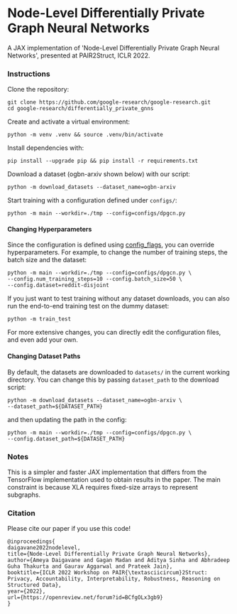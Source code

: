 # Node-Level Differentially Private Graph Neural Networks

A JAX implementation of 'Node-Level Differentially Private Graph
Neural Networks', presented at PAIR2Struct, ICLR 2022.

### Instructions

Clone the repository:

```shell
git clone https://github.com/google-research/google-research.git
cd google-research/differentially_private_gnns
```

Create and activate a virtual environment:

```shell
python -m venv .venv && source .venv/bin/activate
```

Install dependencies with:

```shell
pip install --upgrade pip && pip install -r requirements.txt
```

Download a dataset (ogbn-arxiv shown below) with our script:

```shell
python -m download_datasets --dataset_name=ogbn-arxiv
```

Start training with a configuration defined
under `configs/`:

```shell
python -m main --workdir=./tmp --config=configs/dpgcn.py
```

#### Changing Hyperparameters

Since the configuration is defined using
[config_flags](https://github.com/google/ml_collections/tree/master#config-flags),
you can override hyperparameters. For example, to change the number of training
steps, the batch size and the dataset:

```shell
python -m main --workdir=./tmp --config=configs/dpgcn.py \
--config.num_training_steps=10 --config.batch_size=50 \
--config.dataset=reddit-disjoint
```

If you just want to test training without any dataset downloads,
you can also run the end-to-end training test on the dummy dataset:

```shell
python -m train_test
```

For more extensive changes, you can directly edit the configuration files,
and even add your own.

#### Changing Dataset Paths

By default, the datasets are downloaded to `datasets/` in the current working
directory. You can change this by passing `dataset_path` to the download script:

```shell
python -m download_datasets --dataset_name=ogbn-arxiv \
--dataset_path=${DATASET_PATH}
```

and then updating the path in the config:

```shell
python -m main --workdir=./tmp --config=configs/dpgcn.py \
--config.dataset_path=${DATASET_PATH}
```

### Notes

This is a simpler and faster JAX implementation
that differs from the TensorFlow implementation
used to obtain results in the paper.
The main constraint is because XLA requires
fixed-size arrays to represent subgraphs.

### Citation

Please cite our paper if you use this code!

```text
@inproceedings{
daigavane2022nodelevel,
title={Node-Level Differentially Private Graph Neural Networks},
author={Ameya Daigavane and Gagan Madan and Aditya Sinha and Abhradeep Guha Thakurta and Gaurav Aggarwal and Prateek Jain},
booktitle={ICLR 2022 Workshop on PAIR{\textasciicircum}2Struct: Privacy, Accountability, Interpretability, Robustness, Reasoning on Structured Data},
year={2022},
url={https://openreview.net/forum?id=BCfgOLx3gb9}
}
```

